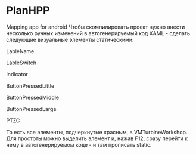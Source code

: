 # PlanHPP
Mapping app for android
Чтобы скомпилировать проект нужно внести несколько ручных изменений в автогенерируемый код XAML - сделать следующие визуальные элементы статическими:

LableName

LableSwitch

Indicator

ButtonPressedLittle

ButtonPressedMiddle

ButtonPressedLarge

PTZC

То есть все элементы, подчеркнутые красным, в VMTurbineWorkshop. Для простоты можно выделить элемент и, нажав F12, сразу перейти к нему в автогенерируемом коде - и там прописать static.  
